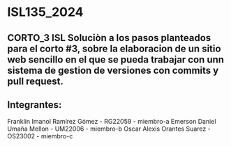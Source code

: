 # ISL135_2024

## CORTO_3 ISL Soluciòn a los pasos planteados para el corto #3, sobre la elaboracion de un sitio web sencillo en el que se pueda trabajar con unn sistema de gestion de versiones con commits y pull request. 

## Integrantes:

Franklin Imanol Ramírez Gómez - RG22059 - miembro-a
Emerson Daniel Umaña Mellon - UM22006 - miembro-b
Oscar Alexis Orantes Suarez - OS23002 - miembro-c
